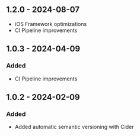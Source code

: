## 1.2.0 - 2024-08-07
- iOS Framework optimizations
- CI Pipeline improvements

## 1.0.3 - 2024-04-09
### Added
- CI Pipeline improvements

## 1.0.2 - 2024-02-09
### Added
- Added automatic semantic versioning with Cider
